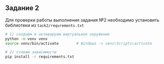 ## Задание 2
Для проверки работы выполнения задания №2 необходимо установить библиотеки из `task2/requrements.txt`
```bash
# 1) создаём и активируем виртуальное окружение
python -m venv venv
source venv/bin/activate        # Windows -> venv\Scripts\activate

# 2) ставим зависимости
pip install -r requirements.txt
```
